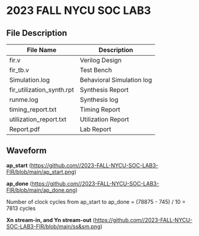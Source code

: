 # 2023 FALL NYCU SOC LAB3
## File Description

| File Name                 | Description               |
| ------------------------- | ------------------------- |
| fir.v                     | Verilog Design            |
| fir_tb.v                  | Test Bench                |
| Simulation.log            | Behavioral Simulation log |
| fir_utilization_synth.rpt | Synthesis Report          |
| runme.log                 | Synthesis log             |
| timing_report.txt         | Timing Report             |
| utilization_report.txt    | Utilization Report        |
| Report.pdf                | Lab Report                |

## Waveform

**ap_start**
(https://github.com//2023-FALL-NYCU-SOC-LAB3-FIR/blob/main/ap_start.png)

**ap_done**
(https://github.com//2023-FALL-NYCU-SOC-LAB3-FIR/blob/main/ap_done.png)

Number of clock cycles from ap_start to ap_done = (78875 - 745) / 10 = 7813 cycles

**Xn stream-in, and Yn stream-out**
(https://github.com//2023-FALL-NYCU-SOC-LAB3-FIR/blob/main/ss&sm.png)
